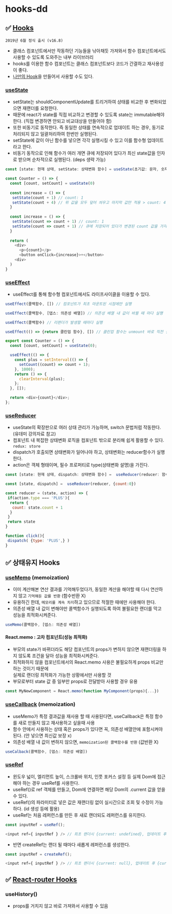 # hooks-dd



## ✅ [Hooks](https://ko.reactjs.org/docs/hooks-intro.html)

`2019년 6월 정식 출시 (v16.8)`

* 클래스 컴포넌트에서만 작동하던 기능들을 낚아채듯 가져와서 함수 컴포넌트에서도 사용할 수 있도록 도와주는 내부 라이브러리
* hooks를 이용한 함수 컴포넌트는 클래스 컴포넌트보다 코드가 간결하고 재사용성이 좋다.
* [나만의 Hook](https://ko.reactjs.org/docs/hooks-custom.html)을 만들어서 사용할 수도 있다.

### [useState](https://ko.reactjs.org/docs/hooks-state.html)

* setState는 shouldComponentUpdate를 트리거하여 상태를 비교한 후 변화되었으면 재랜더를 요청한다.
* 때문에 react가 state를 직접 비교하고 변경할 수 있도록 state는 immutable해야한다. (직접 변경하면 안되고 비교대상을 만들어야 함)
* 또한 비동기로 동작한다. 즉 동일한 상태를 연속적으로 업데이트 하는 경우, 동기로 처리되지 않고 일괄처리하여 한번만 실행된다.
* setState에 값이 아닌 함수를 넣으면 각각 실행시킬 수 있고 이를 함수형 업데이트라고 한다.
* 비동기 동작으로 인해 함수가 여러 개면 큐에 저장되어 있다가 최신 state값을 인자로 받으며 순차적으로 실행된다. (deps 생략 가능)

```js
const [state: 현재 상태, setState: 상태변화 함수] = useState(초기값: 문자, 숫자 또는 객체 데이터)
```

```js
const Counter = () => {
  const [count, setCount] = useState(0)
  
  const increase = () => {
   setState(count + 1) // count: 1
   setState(count + 4) // 위 값을 모두 덮어 씌우고 마지막 값만 적용 > count: 4
  }
  
  const increase = () => {
   setState(count => count + 1) // count: 1
   setState(count => count + 1) // 큐에 저장되어 있다가 변경된 count 값을 가지고 동작 > count: 2
  }
  
  return (
    <div>
      <p>{count}</p>
      <button onClick={increase}>+</button>
    <div>
  )
}
```

### [useEffect](https://rinae.dev/posts/a-complete-guide-to-useeffect-ko)

* useEffect를 통해 함수형 컴포넌트에서도 라이프사이클을 이용할 수 있다.

```js
useEffect(콜백함수, []) // 컴포넌트가 최초 마운트된 시점에만 실행
```

```js
useEffect(콜백함수, [뎁스: 의존성 배열]) // 의존성 배열 내 값이 바뀔 때 마다 실행
```

```js
useEffect(콜백함수) // 리랜더가 발생할 때마다 실행
```

```js
useEffect(() => {return 클린업 함수}, []) // 클린업 함수는 unmount 바로 직전 실행 (다음 mount에서 활용 가능)
```

```js
export const Counter = () => {
  const [count, setCount] = useState(0);

  useEffect(() => {
    const plus = setInterval(() => {
      setCount((count) => count + 1);
    }, 1000);
    return () => {
      clearInterval(plus);
    };
  }, []);

  return <div>{count}</div>;
};
```

### [useReducer](https://ko.reactjs.org/docs/hooks-reference.html#usereducer)

* useState의 확장판으로 여러 상태 관리가 가능하며, switch 문법처럼 작동한다. (유데미 강의자료 참고)
* 컴포넌트 내 복잡한 상태변화 로직을 컴포넌트 밖으로 분리해 쉽게 활용할 수 있다. `redux: store`
* dispatch가 호출되면 상태변화가 일어나야 하고, 상태변화는 reducer함수가 실행한다.
* action은 객체 형태이며, 필수 프로퍼티로 type(상태변화 설명)을 가진다.

```js
const [state: 현재 상태, dispatch: 상태변화 함수] =  useReducer(reducer: 함수, 초기값: 문자, 숫자, 객체)
```

```js
const [state, dispatch] =  useReducer(reducer, {count:0})
```

```js
const reducer = (state, action) => {
 if(action.type === 'PLUS'){
  return {
   count: state.count + 1
  }
 }
 return state
}
```

```js
function click(){
 dispatch( {type: 'PLUS',} )
}
```

## ✅ 상태유지 Hooks

### [useMemo](https://ko.reactjs.org/docs/hooks-reference.html#usememo) (memoization)

* 이미 계산해본 연산 결과를 기억해두었다가, 동일한 계산을 해야할 때 다시 연산하지 않고 `기억해둔 값를 반환` (함수반환 X)
* 유용하긴 한데, `메모리를 계속 차지`하고 있으므로 적절한 때에만 사용해야 한다.
* 의존성 배열 내 값이 변해야만 콜백함수가 실행되도록 하여 불필요한 랜더를 막고 성능을 최적화시켜준다.

```js
useMemo(콜백함수, [뎁스: 의존성 배열])
```

#### React.memo : 고차 컴포넌트(성능 최적화)

* 부모의 state가 바뀌더라도 해당 컴포넌트의 props가 변하지 않으면 재랜더링을 하지 않도록 조건을 달아 성능을 최적화시켜준다.
* 최적화하지 않을 컴포넌트에서의 React.memo 사용은 불필요하게 props 비교만 하는 것이기 때문에\
  실제로 랜더링 최적화가 가능한 상황에서만 사용할 것
* 부모로부터 state 값 중 일부만 props로 전달받아 사용할 경우 유용

```js
const MyNewComponent = React.memo(function MyComponent(props){...})
```

### [useCallback](https://ko.reactjs.org/docs/hooks-reference.html#usecallback) (memoization)

* useMemo가 특정 결과값을 재사용 할 때 사용된다면, useCallback은 특정 함수를 새로 만들지 않고 재사용하고 싶을때 사용
* 함수 안에서 사용하는 상태 혹은 props가 있다면 꼭, 의존성 배열안에 포함시켜야 된다. (안 넣으면 최신값 보장 x)
* 의존성 배열 내 값이 변하지 않으면, `memoization된 콜백함수를 반환` (값반환 X)

```js
useCalback(콜백함수, [뎁스: 의존성 배열])
```

### [useRef](https://ko.reactjs.org/docs/hooks-reference.html#useref)

* 윈도우 넓이, 엘리먼트 높이, 스크롤바 위치, 인풋 포커스 설정 등 실제 Dom에 접근해야 하는 경우 useRef를 사용한다.
* useRef()로 ref 객체를 만들고, Dom에 연결하면 해당 Dom의 .current 값을 얻을 수 있다.
* useRef()의 파라미터로 넣은 값은 재랜더링 없이 실시간으로 조회 및 수정이 가능하다. (id 생성 등에 활용)
* useRef는 처음 레퍼런스를 만든 후 새로 랜더되도 레퍼런스를 유지한다.

```js
const inputRef = useRef();

<input ref={ inputRef } /> // 최초 랜더시 {current: undefined}, 업데이트 후 {current: input}
```

* 반면 createRef는 랜더 될 때마다 새롭게 레퍼런스를 생성한다.

```js
const inputRef = createRef();

<input ref={ inputRef } /> // 최초 랜더시 {current: null}, 업데이트 후 {current: null}
```

## ✅ [React-router Hooks](https://v5.reactrouter.com/web/api/Hooks)

### useHistory()

* props를 거치지 않고 바로 가져와서 사용할 수 있음
